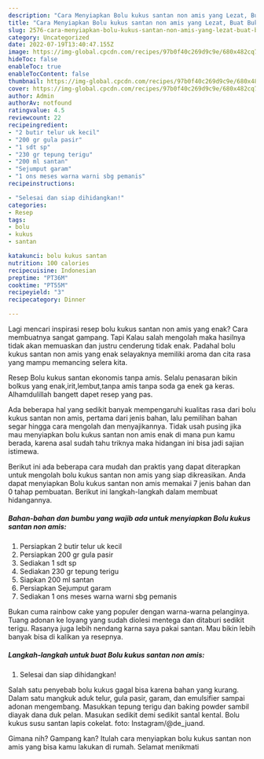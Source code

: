 ```yaml
---
description: "Cara Menyiapkan Bolu kukus santan non amis yang Lezat, Buat Buka Puasa Bisa Manjain Lidah"
title: "Cara Menyiapkan Bolu kukus santan non amis yang Lezat, Buat Buka Puasa Bisa Manjain Lidah"
slug: 2576-cara-menyiapkan-bolu-kukus-santan-non-amis-yang-lezat-buat-buka-puasa-bisa-manjain-lidah
category: Uncategorized
date: 2022-07-19T13:40:47.155Z
image: https://img-global.cpcdn.com/recipes/97b0f40c269d9c9e/680x482cq70/bolu-kukus-santan-non-amis-foto-resep-utama.jpg
hideToc: false
enableToc: true
enableTocContent: false
thumbnail: https://img-global.cpcdn.com/recipes/97b0f40c269d9c9e/680x482cq70/bolu-kukus-santan-non-amis-foto-resep-utama.jpg
cover: https://img-global.cpcdn.com/recipes/97b0f40c269d9c9e/680x482cq70/bolu-kukus-santan-non-amis-foto-resep-utama.jpg
author: Admin
authorAv: notfound
ratingvalue: 4.5
reviewcount: 22
recipeingredient:
- "2 butir telur uk kecil"
- "200 gr gula pasir"
- "1 sdt sp"
- "230 gr tepung terigu"
- "200 ml santan"
- "Sejumput garam"
- "1 ons meses warna warni sbg pemanis"
recipeinstructions:

- "Selesai dan siap dihidangkan!"
categories:
- Resep
tags:
- bolu
- kukus
- santan

katakunci: bolu kukus santan 
nutrition: 100 calories
recipecuisine: Indonesian
preptime: "PT36M"
cooktime: "PT55M"
recipeyield: "3"
recipecategory: Dinner

---
```



Lagi mencari inspirasi resep bolu kukus santan non amis yang enak? Cara membuatnya sangat gampang. Tapi Kalau salah mengolah maka hasilnya tidak akan memuaskan dan justru cenderung tidak enak. Padahal bolu kukus santan non amis yang enak selayaknya memiliki aroma dan cita rasa yang mampu memancing selera kita.


Resep Bolu kukus santan ekonomis tanpa amis. Selalu penasaran bikin bolkus yang enak,irit,lembut,tanpa amis tanpa soda ga enek ga keras. Alhamdulillah bangett dapet resep yang pas.

Ada beberapa hal yang sedikit banyak mempengaruhi kualitas rasa dari bolu kukus santan non amis, pertama dari jenis bahan, lalu pemilihan bahan segar hingga cara mengolah dan menyajikannya. Tidak usah pusing jika mau menyiapkan bolu kukus santan non amis enak di mana pun kamu berada, karena asal sudah tahu triknya maka hidangan ini bisa jadi sajian istimewa.


Berikut ini ada beberapa cara mudah dan praktis yang dapat diterapkan untuk mengolah bolu kukus santan non amis yang siap dikreasikan. Anda dapat menyiapkan Bolu kukus santan non amis memakai 7 jenis bahan dan 0 tahap pembuatan. Berikut ini langkah-langkah dalam membuat hidangannya.

<!--inarticleads1-->

##### Bahan-bahan dan bumbu yang wajib ada untuk menyiapkan Bolu kukus santan non amis:

1. Persiapkan 2 butir telur uk kecil
1. Persiapkan 200 gr gula pasir
1. Sediakan 1 sdt sp
1. Sediakan 230 gr tepung terigu
1. Siapkan 200 ml santan
1. Persiapkan Sejumput garam
1. Sediakan 1 ons meses warna warni sbg pemanis


Bukan cuma rainbow cake yang populer dengan warna-warna pelanginya. Tuang adonan ke loyang yang sudah diolesi mentega dan ditaburi sedikit terigu. Rasanya juga lebih nendang karna saya pakai santan. Mau bikin lebih banyak bisa di kalikan ya resepnya. 

<!--inarticleads2-->

##### Langkah-langkah untuk buat Bolu kukus santan non amis:


1. Selesai dan siap dihidangkan!

Salah satu penyebab bolu kukus gagal bisa karena bahan yang kurang. Dalam satu mangkuk aduk telur, gula pasir, garam, dan emulsifier sampai adonan mengembang. Masukkan tepung terigu dan baking powder sambil diayak dana duk pelan. Masukan sedikit demi sedikit santal kental. Bolu kukus susu santan lapis cokelat. foto: Instagram/@de_juand. 

Gimana nih? Gampang kan? Itulah cara menyiapkan bolu kukus santan non amis yang bisa kamu lakukan di rumah. Selamat menikmati
